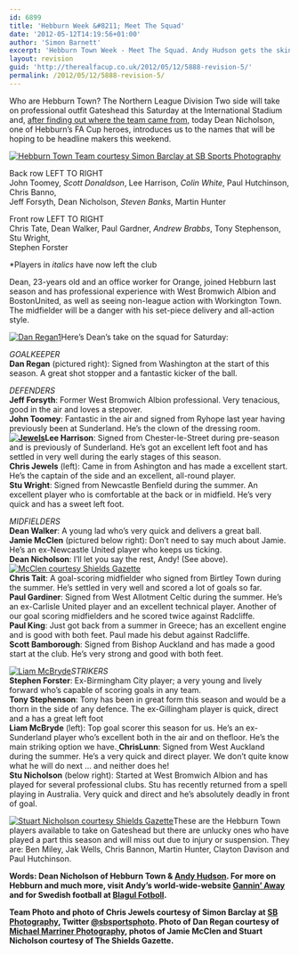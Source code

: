```yaml
---
id: 6899
title: 'Hebburn Week &#8211; Meet The Squad'
date: '2012-05-12T14:19:56+01:00'
author: 'Simon Barnett'
excerpt: 'Hebburn Town Week - Meet The Squad. Andy Hudson gets the skinny on Town''s squad courtesy of midfield dynamo Dean Nicholson.'
layout: revision
guid: 'http://therealfacup.co.uk/2012/05/12/5888-revision-5/'
permalink: /2012/05/12/5888-revision-5/
---
```


Who are Hebburn Town? The Northern League Division Two side will take on professional outfit Gateshead this Saturday at the International Stadium and, [after finding out where the team came from](http://therealfacup.co.uk/2011/10/22/mr-hebburn-alphonse-to-you/), today Dean Nicholson, one of Hebburn’s FA Cup heroes, introduces us to the names that will be hoping to be headline makers this weekend.

[![](http://therealfacup.co.uk/wp-content/uploads/2011/10/team.jpg "Hebburn Town Team courtesy Simon Barclay at SB Sports Photography")](http://therealfacup.co.uk/2011/10/26/hebburn-week-meet-the-squad/team/)

Back row LEFT TO RIGHT  
John Toomey, *Scott Donaldson*, Lee Harrison, *Colin White*, Paul Hutchinson, Chris Banno,  
Jeff Forsyth, Dean Nicholson, *Steven Banks*, Martin Hunter

Front row LEFT TO RIGHT  
Chris Tate, Dean Walker, Paul Gardner, *Andrew Brabbs*, Tony Stephenson, Stu Wright,  
Stephen Forster

\*Players in *italics* have now left the club

Dean, 23-years old and an office worker for Orange, joined Hebburn last season and has professional experience with West Bromwich Albion and BostonUnited, as well as seeing non-league action with Workington Town. The midfielder will be a danger with his set-piece delivery and all-action style.

[![](http://therealfacup.co.uk/wp-content/uploads/2011/10/Dan-Regan1.jpg "Dan Regan1")](http://therealfacup.co.uk/2011/10/26/hebburn-week-meet-the-squad/dan-regan1/)Here’s Dean’s take on the squad for Saturday:

*GOALKEEPER*  
**Dan Regan** (pictured right): Signed from Washington at the start of this season. A great shot stopper and a fantastic kicker of the ball.

*DEFENDERS*  
**Jeff Forsyth**: Former West Bromwich Albion professional. Very tenacious, good in the air and loves a stepover.  
**John Toomey**: Fantastic in the air and signed from Ryhope last year having previously been at Sunderland. He’s the clown of the dressing room.  
**[![](http://therealfacup.co.uk/wp-content/uploads/2011/10/Jewels1-200x216.jpg "Jewels")](http://therealfacup.co.uk/2011/10/26/hebburn-week-meet-the-squad/jewels1/)Lee Harrison**: Signed from Chester-le-Street during pre-season and is previously of Sunderland. He’s got an excellent left foot and has settled in very well during the early stages of this season.  
**Chris Jewels** (left): Came in from Ashington and has made a excellent start. He’s the captain of the side and an excellent, all-round player.  
**Stu Wright**: Signed from Newcastle Benfield during the summer. An excellent player who is comfortable at the back or in midfield. He’s very quick and has a sweet left foot.

*MIDFIELDERS*  
**Dean Walker**: A young lad who’s very quick and delivers a great ball.  
**Jamie McClen** (pictured below right): Don’t need to say much about Jamie. He’s an ex-Newcastle United player who keeps us ticking.  
**Dean Nicholson**: I’ll let you say the rest, Andy! (See above).[![](http://therealfacup.co.uk/wp-content/uploads/2011/10/McClen-courtesy-Shields-Gazette-200x142.jpg "McClen courtesy Shields Gazette")](http://therealfacup.co.uk/2011/10/26/hebburn-week-meet-the-squad/mcclen-courtesy-shields-gazette/)  
**Chris Tait**: A goal-scoring midfielder who signed from Birtley Town during the summer. He’s settled in very well and scored a lot of goals so far.  
**Paul Gardiner**: Signed from West Allotment Celtic during the summer. He’s an ex-Carlisle United player and an excellent technical player. Another of our goal scoring midfielders and he scored twice against Radcliffe.  
**Paul King**: Just got back from a summer in Greece; has an excellent engine and is good with both feet. Paul made his debut against Radcliffe.  
**Scott Bamborough**: Signed from Bishop Auckland and has made a good start at the club. He’s very strong and good with both feet.

[![](http://delta.xssl.net/~sbarnett/therealfacup/wp-content/uploads/2011/10/Liam-McBryde1.jpg "Liam McBryde")](http://therealfacup.co.uk/2011/10/26/hebburn-week-meet-the-squad/liam-mcbryde1/)*STRIKERS*  
**Stephen Forster**: Ex-Birmingham City player; a very young and lively forward who’s capable of scoring goals in any team.  
**Tony Stephenson**: Tony has been in great form this season and would be a thorn in the side of any defence. The ex-Gillingham player is quick, direct and a has a great left foot  
**Liam McBryde** (left): Top goal scorer this season for us. He’s an ex-Sunderland player who’s excellent both in the air and on thefloor. He’s the main striking option we have.[  ](http://therealfacup.co.uk/2011/10/26/hebburn-week-meet-the-squad/liam-mcbryde1/)**ChrisLunn**: Signed from West Auckland during the summer. He’s a very quick and direct player. We don’t quite know what he will do next … and neither does he!  
**Stu Nicholson** (below right): Started at West Bromwich Albion and has played for several professional clubs. Stu has recently returned from a spell playing in Australia. Very quick and direct and he’s absolutely deadly in front of goal.

[![](http://delta.xssl.net/~sbarnett/therealfacup/wp-content/uploads/2011/10/Nicholson-200x141.jpg "Stuart Nicholson courtesy Shields Gazette")](http://therealfacup.co.uk/2011/10/26/hebburn-week-meet-the-squad/nicholson/)These are the Hebburn Town players available to take on Gateshead but there are unlucky ones who have played a part this season and will miss out due to injury or suspension. They are: Ben Miley, Jak Wells, Chris Bannon, Martin Hunter, Clayton Davison and Paul Hutchinson.

**Words: Dean Nicholson of Hebburn Town &amp; [Andy Hudson](http://twitter.com/#%21/HuddoHudson). For more on Hebburn and much more, visit Andy’s world-wide-website [Gannin’ Away](http://ganninaway.co.uk/) and for Swedish football at [Blagul Fotboll](http://www.blagulfotboll.co.uk/).**

**Team Photo and photo of Chris Jewels courtesy of Simon Barclay at [SB Photography](http://www.sbsportsphotos.com/gallery.php), Twitter [@sbsportsphoto](http://twitter.com/#%21/sbsportsphoto). Photo of Dan Regan courtesy of [Michael Marriner Photography](http://www.facebook.com/MichaelMarrinerPhotography), photos of Jamie McClen and Stuart Nicholson courtesy of The Shields Gazette.**